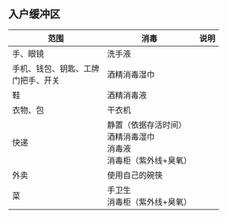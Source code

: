 ## 入户缓冲区

| 范围 | 消毒 | 说明 |
| --- | --- | --- |
| 手、眼镜 | 洗手液 | |
| 手机、钱包、钥匙、工牌<br>门把手、开关 | 酒精消毒湿巾 | |
| 鞋 | 酒精消毒液 | |
| 衣物、包 | 干衣机 | |
| 快递 | 静置（依据存活时间）<br>酒精消毒湿巾<br>消毒液<br>消毒柜（紫外线+臭氧） | |
| 外卖 | 使用自己的碗筷 | |
| 菜 | 手卫生<br>消毒柜（紫外线+臭氧） | |

